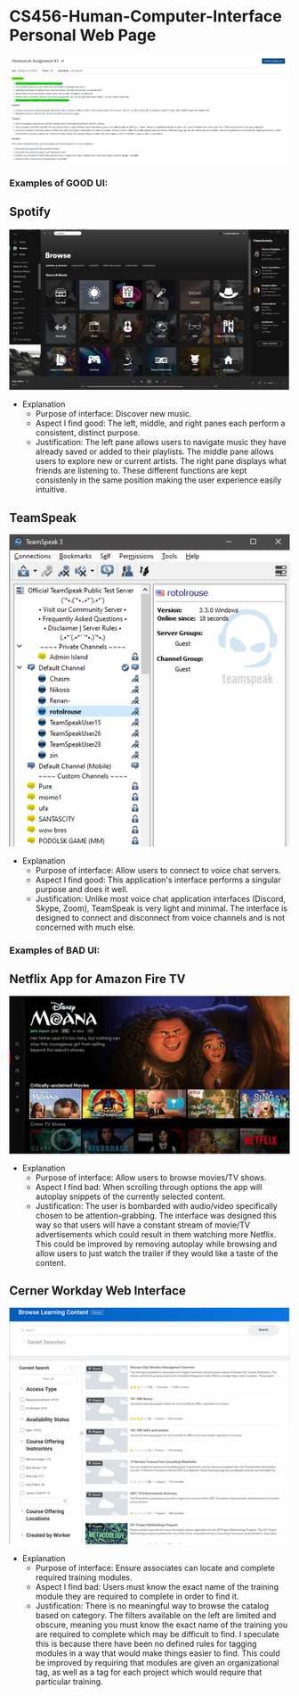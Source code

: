 # CS456-Human-Computer-Interface Personal Web Page
![Homework1Assignment](https://raw.githubusercontent.com/zjktzy/CS456-Human-Computer-Interface/master/Homework1/images/Homework1Assignment.PNG)

### Examples of GOOD UI:
## Spotify
![Homework1good1](https://raw.githubusercontent.com/zjktzy/CS456-Human-Computer-Interface/master/Homework1/images/Homework1good1.PNG)
- Explanation
    - Purpose of interface: Discover new music.
    - Aspect I find good: The left, middle, and right panes each perform a consistent, distinct purpose.
    - Justification: The left pane allows users to navigate music they have already saved or added to their playlists. The middle pane allows users to explore new or current artists. The right pane displays what friends are listening to. These different functions are kept consistenly in the same position making the user experience easily intuitive.
## TeamSpeak
![Homework1good2](https://raw.githubusercontent.com/zjktzy/CS456-Human-Computer-Interface/master/Homework1/images/Homework1good2.PNG)
- Explanation
    - Purpose of interface: Allow users to connect to voice chat servers.
    - Aspect I find good: This application's interface performs a singular purpose and does it well.
    - Justification: Unlike most voice chat application interfaces (Discord, Skype, Zoom), TeamSpeak is very light and minimal. The interface is designed to connect and disconnect from voice channels and is not concerned with much else.

### Examples of BAD UI:
## Netflix App for Amazon Fire TV
![Homework1bad1](https://raw.githubusercontent.com/zjktzy/CS456-Human-Computer-Interface/master/Homework1/images/Homework1bad1.PNG)
- Explanation
    - Purpose of interface: Allow users to browse movies/TV shows.
    - Aspect I find bad: When scrolling through options the app will autoplay snippets of the currently selected content.
    - Justification: The user is bombarded with audio/video specifically chosen to be attention-grabbing. The interface was designed this way so that users will have a constant stream of movie/TV advertisements which could result in them watching more Netflix. This could be improved by removing autoplay while browsing and allow users to just watch the trailer if they would like a taste of the content.
## Cerner Workday Web Interface
![Homework1bad2](https://raw.githubusercontent.com/zjktzy/CS456-Human-Computer-Interface/master/Homework1/images/Homework1bad2.PNG)
- Explanation
    - Purpose of interface: Ensure associates can locate and complete required training modules.
    - Aspect I find bad: Users must know the exact name of the training module they are required to complete in order to find it. 
    - Justification: There is no meaningful way to browse the catalog based on category. The filters available on the left are limited and obscure, meaning you must know the exact name of the training you are required to complete which may be difficult to find. I speculate this is because there have been no defined rules for tagging modules in a way that would make things easier to find. This could be improved by requiring that modules are given an organizational tag, as well as a tag for each project which would require that particular training.
